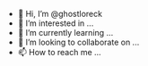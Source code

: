- 👋 Hi, I’m @ghostloreck
- 👀 I’m interested in ...
- 🌱 I’m currently learning ...
- 💞️ I’m looking to collaborate on ...
- 📫 How to reach me ...

<!---
ghostloreck/ghostloreck is a ✨ special ✨ repository because its `README.md` (this file) appears on your GitHub profile.
You can click the Preview link to take a look at your changes.
--->
